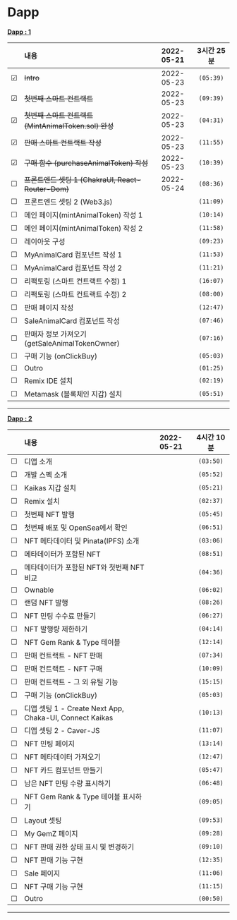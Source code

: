 # Dapp

**[Dapp : 1](https://www.inflearn.com/course/%EB%94%94%EC%95%B1-%ED%94%84%EB%A1%9C%EC%A0%9D%ED%8A%B8)**

<!-- 미완료 &#9744; -->
<!-- 완료 &#9745; -->

|         | 내용                                                  | 2022-05-21 | 3시간 25분 |
| :-----: | :---------------------------------------------------- | :--------: | :--------: |
| &#9745; | ~~Intro~~                                             | 2022-05-23 | `(05:39)`  |
| &#9745; | ~~첫번째 스마트 컨트랙트~~                            | 2022-05-23 | `(09:39)`  |
| &#9745; | ~~첫번째 스마트 컨트랙트 (MintAnimalToken.sol) 완성~~ | 2022-05-23 | `(04:31)`  |
| &#9745; | ~~판매 스마트 컨트랙트 작성~~                         | 2022-05-23 | `(11:55)`  |
| &#9745; | ~~구매 함수 (purchaseAnimalToken) 작성~~              | 2022-05-23 | `(10:39)`  |
| &#9744; | ~~프론트엔드 셋팅 1 (ChakraUI, React-Router-Dom)~~    | 2022-05-24 | `(08:36)`  |
| &#9744; | 프론트엔드 셋팅 2 (Web3.js)                           |            | `(11:09)`  |
| &#9744; | 메인 페이지(mintAnimalToken) 작성 1                   |            | `(10:14)`  |
| &#9744; | 메인 페이지(mintAnimalToken) 작성 2                   |            | `(11:58)`  |
| &#9744; | 레이아웃 구성                                         |            | `(09:23)`  |
| &#9744; | MyAnimalCard 컴포넌트 작성 1                          |            | `(11:53)`  |
| &#9744; | MyAnimalCard 컴포넌트 작성 2                          |            | `(11:21)`  |
| &#9744; | 리팩토링 (스마트 컨트랙트 수정) 1                     |            | `(16:07)`  |
| &#9744; | 리팩토링 (스마트 컨트랙트 수정) 2                     |            | `(08:00)`  |
| &#9744; | 판매 페이지 작성                                      |            | `(12:47)`  |
| &#9744; | SaleAnimalCard 컴포넌트 작성                          |            | `(07:46)`  |
| &#9744; | 판매자 정보 가져오기 (getSaleAnimalTokenOwner)        |            | `(07:16)`  |
| &#9744; | 구매 기능 (onClickBuy)                                |            | `(05:03)`  |
| &#9744; | Outro                                                 |            | `(01:25)`  |
| &#9744; | Remix IDE 설치                                        |            | `(02:19)`  |
| &#9744; | Metamask (블록체인 지갑) 설치                         |            | `(05:51)`  |

---

**[Dapp : 2](https://www.inflearn.com/course/%EB%94%94%EC%95%B1-%ED%94%84%EB%A1%9C%EC%A0%9D%ED%8A%B8-2/)**

<!-- 미완료 &#9744; -->
<!-- 완료 &#9745; -->

|         | 내용                                                    | 2022-05-21 | 4시간 10분 |
| :-----: | :------------------------------------------------------ | :--------: | :--------: |
| &#9744; | 디앱 소개                                               |            | `(03:50)`  |
| &#9744; | 개발 스펙 소개                                          |            | `(05:52)`  |
| &#9744; | Kaikas 지갑 설치                                        |            | `(05:21)`  |
| &#9744; | Remix 설치                                              |            | `(02:37)`  |
| &#9744; | 첫번째 NFT 발행                                         |            | `(05:45)`  |
| &#9744; | 첫번째 배포 및 OpenSea에서 확인                         |            | `(06:51)`  |
| &#9744; | NFT 메타데이터 및 Pinata(IPFS) 소개                     |            | `(03:06)`  |
| &#9744; | 메타데이터가 포함된 NFT                                 |            | `(08:51)`  |
| &#9744; | 메타데이터가 포함된 NFT와 첫번째 NFT 비교               |            | `(04:36)`  |
| &#9744; | Ownable                                                 |            | `(06:02)`  |
| &#9744; | 랜덤 NFT 발행                                           |            | `(08:26)`  |
| &#9744; | NFT 민팅 수수료 만들기                                  |            | `(06:27)`  |
| &#9744; | NFT 발행량 제한하기                                     |            | `(04:14)`  |
| &#9744; | NFT Gem Rank & Type 테이블                              |            | `(12:14)`  |
| &#9744; | 판매 컨트랙트 - NFT 판매                                |            | `(07:34)`  |
| &#9744; | 판매 컨트랙트 - NFT 구매                                |            | `(10:09)`  |
| &#9744; | 판매 컨트랙트 - 그 외 유틸 기능                         |            | `(15:15)`  |
| &#9744; | 구매 기능 (onClickBuy)                                  |            | `(05:03)`  |
| &#9744; | 디앱 셋팅 1 - Create Next App, Chaka-UI, Connect Kaikas |            | `(10:13)`  |
| &#9744; | 디앱 셋팅 2 - Caver-JS                                  |            | `(11:07)`  |
| &#9744; | NFT 민팅 페이지                                         |            | `(13:14)`  |
| &#9744; | NFT 메타데이터 가져오기                                 |            | `(12:47)`  |
| &#9744; | NFT 카드 컴포넌트 만들기                                |            | `(05:47)`  |
| &#9744; | 남은 NFT 민팅 수량 표시하기                             |            | `(06:48)`  |
| &#9744; | NFT Gem Rank & Type 테이블 표시하기                     |            | `(09:05)`  |
| &#9744; | Layout 셋팅                                             |            | `(09:53)`  |
| &#9744; | My GemZ 페이지                                          |            | `(09:28)`  |
| &#9744; | NFT 판매 권한 상태 표시 및 변경하기                     |            | `(09:10)`  |
| &#9744; | NFT 판매 기능 구현                                      |            | `(12:35)`  |
| &#9744; | Sale 페이지                                             |            | `(11:06)`  |
| &#9744; | NFT 구매 기능 구현                                      |            | `(11:15)`  |
| &#9744; | Outro                                                   |            | `(00:50)`  |

---
